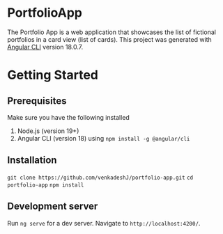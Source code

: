 # PortfolioApp

The Portfolio App is a web application that showcases the list of fictional portfolios in a card view (list of cards). This project was generated with [Angular CLI](https://github.com/angular/angular-cli) version 18.0.7.

# Getting Started

## Prerequisites

Make sure you have the following installed
1. Node.js (version 19+)
2. Angular CLI (version 18) using `npm install -g @angular/cli`

## Installation

`git clone https://github.com/venkadeshJ/portfolio-app.git`
`cd portfolio-app`
`npm install`


## Development server

Run `ng serve` for a dev server. Navigate to `http://localhost:4200/`.